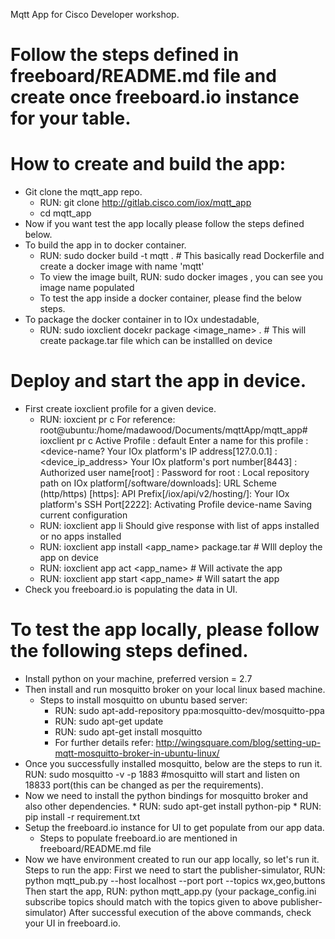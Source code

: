 Mqtt App for Cisco Developer workshop.

# Follow the steps defined in freeboard/README.md file and create once freeboard.io instance for your table.

# How to create and build the app:
- Git clone the mqtt_app repo.
    * RUN: git clone http://gitlab.cisco.com/iox/mqtt_app
    * cd mqtt_app
- Now if you want test the app locally please follow the steps defined below.
- To build the app in to docker container.
    * RUN: sudo docker build -t mqtt . # This basically read Dockerfile and create a docker image with name 'mqtt'
    * To view the image built, RUN: sudo docker images , you can see you image name populated
    * To test the app inside a docker container, please find the below steps.
- To package the docker container in to IOx undestadable,
    * RUN: sudo ioxclient docekr package <image_name> . # This will create package.tar file which can be installled on device

# Deploy and start the app in device.
- First create ioxclient profile for a given device.
    * RUN: ioxcient pr c
      For reference:
        root@ubuntu:/home/madawood/Documents/mqttApp/mqtt_app# ioxclient pr c
        Active Profile :  default
        Enter a name for this profile : <device-name?
        Your IOx platform's IP address[127.0.0.1] : <device_ip_address>
        Your IOx platform's port number[8443] : <CAF listening port>
        Authorized user name[root] : <device credentials>
        Password for root : <device credentials>
        Local repository path on IOx platform[/software/downloads]:
        URL Scheme (http/https) [https]:
        API Prefix[/iox/api/v2/hosting/]:
        Your IOx platform's SSH Port[2222]: <Port on which ssh server is running on device>
        Activating Profile  device-name
        Saving current configuration
    * RUN: ioxclient app li
        Should give response with list of apps installed or no apps installed
    * RUN: ioxclient app install <app_name> package.tar # WIll deploy the app on device
    * RUN: ioxclient app act <app_name> # Will activate the app
    * RUN: ioxclient app start <app_name> # Will satart the app
- Check you freeboard.io is populating the data in UI.

# To test the app locally, please follow the following steps defined.
-  Install python on your machine, preferred version = 2.7
-  Then install and run mosquitto broker on your local linux based machine.
    * Steps to install mosquitto on ubuntu based server:
        * RUN: sudo apt-add-repository ppa:mosquitto-dev/mosquitto-ppa
        * RUN: sudo apt-get update
        * RUN: sudo apt-get install mosquitto
        * For further details refer: http://wingsquare.com/blog/setting-up-mqtt-mosquitto-broker-in-ubuntu-linux/
- Once you successfully installed mosquitto, below are the steps to run it.
        RUN: sudo mosquitto -v -p 1883 #mosquitto will start and listen on 18833 port(this can be changed as per the requirements).
- Now we need to install the python bindings for mosquitto broker and also other dependencies.
        * RUN: sudo apt-get install python-pip
        * RUN: pip install -r requirement.txt
- Setup the freeboard.io instance for UI to get populate from our app data.
    * Steps to populate freeboard.io are mentioned in freeboard/README.md file
- Now we have environment created to run our app locally, so let's run it.
        Steps to run the app:
            First we need to start the publisher-simulator, RUN: python mqtt_pub.py --host localhost --port port --topics wx,geo,buttons
            Then start the app, RUN: python mqtt_app.py
                (your package_config.ini subscribe topics should match with the topics given to above publisher-simulator)
            After successful execution of the above commands, check your UI in freeboard.io.

